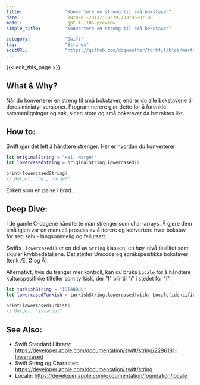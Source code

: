 ```yaml
---
title:                "Konvertere en streng til små bokstaver"
date:                  2024-01-20T17:39:19.733796-07:00
model:                 gpt-4-1106-preview
simple_title:         "Konvertere en streng til små bokstaver"

category:             "Swift"
tag:                  "Strings"
editURL:              "https://github.com/dogweather/forkful/blob/master/content/no/swift/converting-a-string-to-lower-case.md"
---
```


{{< edit_this_page >}}

## What & Why?
Når du konverterer en streng til små bokstaver, endrer du alle bokstavene til deres miniatyr versjoner. Programmerere gjør dette for å forenkle sammenligninger og søk, siden store og små bokstaver da betraktes likt.

## How to:
Swift gjør det lett å håndtere strenger. Her er hvordan du konverterer:

```Swift
let originalString = "Hei, Norge!"
let lowercasedString = originalString.lowercased()

print(lowercasedString)
// Output: "hei, norge!"
```

Enkelt som en pølse i brød.

## Deep Dive:
I de gamle C-dagene håndterte man strenger som char-arrays. Å gjøre dem små igjen var en manuell prosess av å iterere og konvertere hver bokstav for seg selv - langsommelig og feilutsatt.

Swifts `.lowercased()` er en del av `String` klassen, en høy-nivå fasilitet som skjuler krybbedetaljene. Det støtter Unicode og språkspesifikke bokstaver (tenk Æ, Ø og Å).

Alternativt, hvis du trenger mer kontroll, kan du bruke `Locale` for å håndtere kulturspesifikke tilfeller som tyrkisk, der "I" blir til "ı" i stedet for "i".

```Swift
let turkishString = "İSTANBUL"
let lowercasedTurkish = turkishString.lowercased(with: Locale(identifier: "tr_TR"))

print(lowercasedTurkish)
// Output: "istanbul"
```

## See Also:
- Swift Standard Library: https://developer.apple.com/documentation/swift/string/2296181-lowercased
- Swift String og Character: https://developer.apple.com/documentation/swift/string
- Locale: https://developer.apple.com/documentation/foundation/locale
